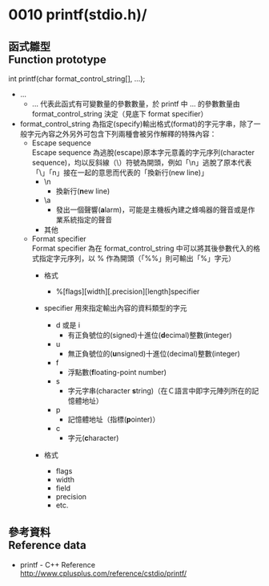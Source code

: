 # 0010 printf(stdio.h)/
## 函式雛型<br />Function prototype
int printf(char format_control_string[], ...);

* ...
	* ... 代表此函式有可變數量的參數數量，於 printf 中 ... 的參數數量由 format_control_string 決定（見底下 format specifier）
* format_control_string 為指定(specify)輸出格式(format)的字元字串，除了一般字元內容之外另外可包含下列兩種會被另作解釋的特殊內容：
	* Escape sequence  
	  Escape sequence 為逃脫(escape)原本字元意義的字元序列(character sequence)，均以反斜線（\）符號為開頭，例如「\n」逃脫了原本代表「\」「n」接在一起的意思而代表的「換新行(new line)」
		* \n
			* 換新行(**n**ew line)
		* \a
			* 發出一個聲響(**a**larm)，可能是主機板內建之蜂鳴器的聲音或是作業系統指定的聲音
		* 其他
	* Format specifier  
	  Format specifier 為在 format_control_string 中可以將其後參數代入的格式指定字元序列，以 % 作為開頭（「%%」則可輸出「%」字元）
		* 格式
			* %[flags][width][.precision][length]specifier 
	  	* specifier
	  	  用來指定輸出內容的資料類型的字元
	  		* d 或是 i
	  			* 有正負號位的(signed)十進位(**d**ecimal)整數(**i**nteger)
  			* u
  				* 無正負號位的(**u**nsigned)十進位(decimal)整數(integer)
  			* f
  				* 浮點數(**f**loating-point number)
			* s
				* 字元字串(character **s**tring)（在Ｃ語言中即字元陣列所在的記憶體地址）
			* p
				* 記憶體地址（指標(**p**ointer)）
			* c
				* 字元(**c**haracter)
			
		* 格式
			* flags
			* width
			* field
			* precision
			* etc.
			
## 參考資料<br />Reference data
* printf - C++ Reference  
  http://www.cplusplus.com/reference/cstdio/printf/
  